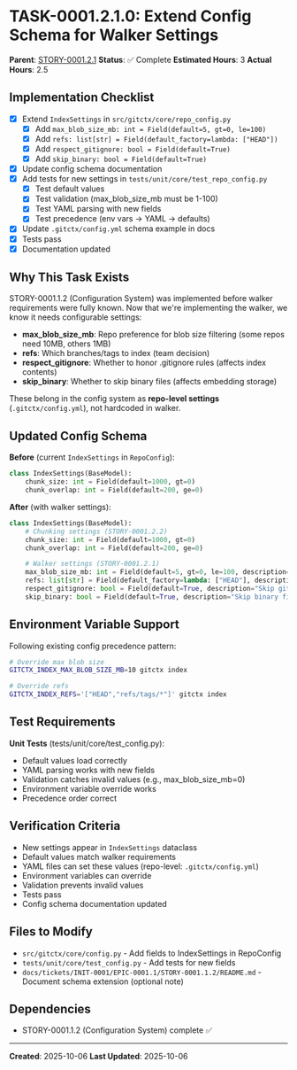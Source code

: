 # TASK-0001.2.1.0: Extend Config Schema for Walker Settings

**Parent**: [STORY-0001.2.1](README.md)
**Status**: ✅ Complete
**Estimated Hours**: 3
**Actual Hours**: 2.5

## Implementation Checklist

- [x] Extend `IndexSettings` in `src/gitctx/core/repo_config.py`
  - [x] Add `max_blob_size_mb: int = Field(default=5, gt=0, le=100)`
  - [x] Add `refs: list[str] = Field(default_factory=lambda: ["HEAD"])`
  - [x] Add `respect_gitignore: bool = Field(default=True)`
  - [x] Add `skip_binary: bool = Field(default=True)`
- [x] Update config schema documentation
- [x] Add tests for new settings in `tests/unit/core/test_repo_config.py`
  - [x] Test default values
  - [x] Test validation (max_blob_size_mb must be 1-100)
  - [x] Test YAML parsing with new fields
  - [x] Test precedence (env vars → YAML → defaults)
- [x] Update `.gitctx/config.yml` schema example in docs
- [x] Tests pass
- [x] Documentation updated

## Why This Task Exists

STORY-0001.1.2 (Configuration System) was implemented before walker requirements were fully known. Now that we're implementing the walker, we know it needs configurable settings:

- **max_blob_size_mb**: Repo preference for blob size filtering (some repos need 10MB, others 1MB)
- **refs**: Which branches/tags to index (team decision)
- **respect_gitignore**: Whether to honor .gitignore rules (affects index contents)
- **skip_binary**: Whether to skip binary files (affects embedding storage)

These belong in the config system as **repo-level settings** (`.gitctx/config.yml`), not hardcoded in walker.

## Updated Config Schema

**Before** (current `IndexSettings` in `RepoConfig`):
```python
class IndexSettings(BaseModel):
    chunk_size: int = Field(default=1000, gt=0)
    chunk_overlap: int = Field(default=200, ge=0)
```

**After** (with walker settings):
```python
class IndexSettings(BaseModel):
    # Chunking settings (STORY-0001.2.2)
    chunk_size: int = Field(default=1000, gt=0)
    chunk_overlap: int = Field(default=200, ge=0)

    # Walker settings (STORY-0001.2.1)
    max_blob_size_mb: int = Field(default=5, gt=0, le=100, description="Maximum blob size to index (MB)")
    refs: list[str] = Field(default_factory=lambda: ["HEAD"], description="Git refs to index")
    respect_gitignore: bool = Field(default=True, description="Skip gitignored files")
    skip_binary: bool = Field(default=True, description="Skip binary files")
```

## Environment Variable Support

Following existing config precedence pattern:

```bash
# Override max blob size
GITCTX_INDEX_MAX_BLOB_SIZE_MB=10 gitctx index

# Override refs
GITCTX_INDEX_REFS='["HEAD","refs/tags/*"]' gitctx index
```

## Test Requirements

**Unit Tests** (tests/unit/core/test_config.py):
- Default values load correctly
- YAML parsing works with new fields
- Validation catches invalid values (e.g., max_blob_size_mb=0)
- Environment variable override works
- Precedence order correct

## Verification Criteria

- New settings appear in `IndexSettings` dataclass
- Default values match walker requirements
- YAML files can set these values (repo-level: `.gitctx/config.yml`)
- Environment variables can override
- Validation prevents invalid values
- Tests pass
- Config schema documentation updated

## Files to Modify

- `src/gitctx/core/config.py` - Add fields to IndexSettings in RepoConfig
- `tests/unit/core/test_config.py` - Add tests for new fields
- `docs/tickets/INIT-0001/EPIC-0001.1/STORY-0001.1.2/README.md` - Document schema extension (optional note)

## Dependencies

- STORY-0001.1.2 (Configuration System) complete ✅

---

**Created**: 2025-10-06
**Last Updated**: 2025-10-06
